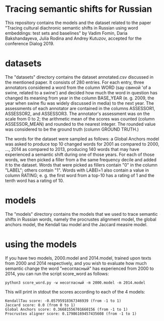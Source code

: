 # Tracing semantic shifts for Russian
This repository contains the models and the dataset related to the paper "Tracing cultural diachronic semantic shifts in Russian
using word embeddings: test sets and baselines" by Vadim Fomin, Daria Bakshandayeva, Julia Rodina and Andrey Kutuzov, accepted for the conference Dialog 2019.

# datasets

The "datasets" directory contains the dataset annotated.csv discussed in the mentioned paper.
It consists of 280 entries. For each entry, three annotators considered a word from the column WORD (say свиной 'of a swine, related to a swine') and decided how much the word in question has changed its meaning from year in the column BASE_YEAR (e. g. 2009, the year when swine flu was widely discussed in media) to the next year. The assessments of each annotator are contained in the columns ASSESSOR1, ASSESSOR2, and ASSESSOR3. The annotator's assessment was on the scale from 0 to 2; the arithmetic mean of the scores was counted (column ASSESSOR_MEAN) and rounded to the nearest integer. The rounded value was considered to be the ground truth (column GROUND TRUTH.)

The words for the dataset were sampled as follows: a Global Anchors model was asked to produce top 10 changed words for 2001 as compared to 2000, ..., 2014 as compared to 2013, producing 140 words that may have experienced a semantic shift during one of those years. For each of those words, we then picked a filler from a the same frequency decile and added it to the dataset. Words that were picked as fillers contain "0" in the column "LABEL"; others contain "1". Words with LABEl=1 also contain a value in column RATING; e. g. the first word from a top-10 has a rating of 1 and the tenth word has a rating of 10.

# models

The "models" directory contains the models that we used to trace semantic shifts in Russian words, namely the procrustes alignment model, the global anchors model, the Kendall tau model and the Jaccard measire model.

# using the models

If you have two models, 2000.model and 2014.model, trained upon texts from 2000 and 2014 respectively, and you wish to evaluate how much semantic change the word "несогласный" has experienced from 2000 to 2014, you can run the script score_word as follows:
```
python3 score_word.py -w несогласный -m 2000.model -m 2014.model
```
This will print in stdout the scores according to each of the 4 models:

```
KendallTau score: -0.05795918367346939 (from -1 to 1)
Jaccard score: 0.0 (from 0 to 1)
Global Anchors score: 0.36681556701660156 (from -1 to 1)
Procrustes aligner score: 0.17986169457435608 (from -1 to 1)
```
